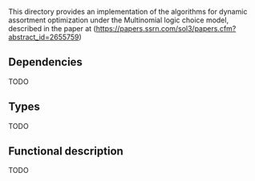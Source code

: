 This directory provides an implementation of the algorithms for dynamic assortment optimization under the Multinomial logic choice model, described in the paper at (https://papers.ssrn.com/sol3/papers.cfm?abstract_id=2655759)

## Dependencies

TODO

## Types

TODO


## Functional description

TODO